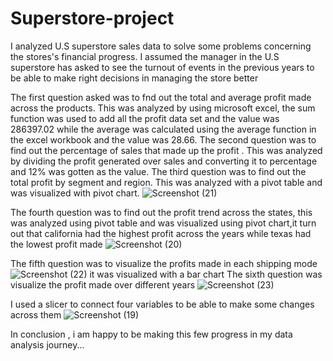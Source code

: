 # Superstore-project
I analyzed U.S superstore sales data to solve some problems concerning the stores's financial progress. 
I assumed the manager in the U.S superstore has asked to see the turnout of events in the previous years to be able to make right decisions in managing the store better


The first question asked was to fnd out the total and average profit made across the products.
This was analyzed by using microsoft excel, the sum function was used to add all the profit data set and the value was 286397.02 while the average was calculated using the average function in the excel workbook and the value was 28.66.
The second question was to find out the percentage of sales that made up the profit .
This was analyzed by dividing the profit generated over sales and converting it to percentage and 12% was gotten as the value.
The third question was to find out the total profit by segment and region.
This was analyzed with a pivot table and was visualized with pivot chart.
![Screenshot (21)](https://github.com/Janefranceschisom/Superstore-project/assets/140454293/f1043ea8-8b3d-47e9-8db9-3569cc92e3e9)

The fourth question was to find out the profit trend across the states, 
this was analyzed using pivot table and was visualized using pivot chart,it turn out that california had the highest profit across the years while texas had the lowest profit made
![Screenshot (20)](https://github.com/Janefranceschisom/Superstore-project/assets/140454293/98079d81-fd81-42a2-8958-f66da9f1a4ff)

The fifth question was to visualize the profits made in each shipping mode
![Screenshot (22)](https://github.com/Janefranceschisom/Superstore-project/assets/140454293/56568b71-bd3a-4568-8ef6-269b60f9ca36)
it was visualized with a bar chart
The sixth question was visualize the profit made over different years
![Screenshot (23)](https://github.com/Janefranceschisom/Superstore-project/assets/140454293/7de44560-043f-4eb1-9178-3073e3f27d49)

I used a slicer to connect four variables to be able to make some changes across them
![Screenshot (19)](https://github.com/Janefranceschisom/Superstore-project/assets/140454293/6751f4e3-57e0-480d-94cc-86ee80a82d36)


In conclusion , i am happy to be making this few progress in my data analysis journey...




